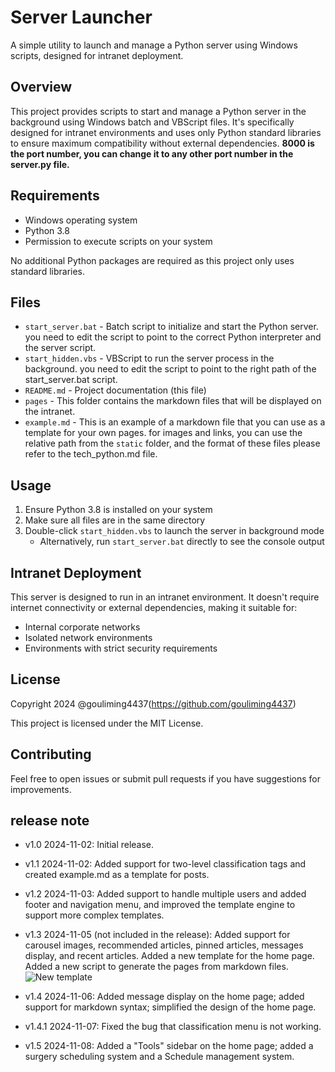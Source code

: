 # Server Launcher

A simple utility to launch and manage a Python server using Windows scripts, designed for intranet deployment.

## Overview

This project provides scripts to start and manage a Python server in the background using Windows batch and VBScript files. It's specifically designed for intranet environments and uses only Python standard libraries to ensure maximum compatibility without external dependencies. **8000 is the port number, you can change it to any other port number in the server.py file.**

## Requirements

- Windows operating system
- Python 3.8
- Permission to execute scripts on your system

No additional Python packages are required as this project only uses standard libraries.

## Files

- `start_server.bat` - Batch script to initialize and start the Python server. you need to edit the script to point to the correct Python interpreter and the server script.
- `start_hidden.vbs` - VBScript to run the server process in the background. you need to edit the script to point to the right path of the start_server.bat script.
- `README.md` - Project documentation (this file)
- `pages` - This folder contains the markdown files that will be displayed on the intranet.
- `example.md` - This is an example of a markdown file that you can use as a template for your own pages. for images and links, you can use the relative path from the `static` folder, and the format of these files please refer to the tech_python.md file.

## Usage

1. Ensure Python 3.8 is installed on your system
2. Make sure all files are in the same directory
3. Double-click `start_hidden.vbs` to launch the server in background mode
   - Alternatively, run `start_server.bat` directly to see the console output

## Intranet Deployment

This server is designed to run in an intranet environment. It doesn't require internet connectivity or external dependencies, making it suitable for:
- Internal corporate networks
- Isolated network environments
- Environments with strict security requirements

## License

Copyright 2024 @gouliming4437(https://github.com/gouliming4437)

This project is licensed under the MIT License.

## Contributing

Feel free to open issues or submit pull requests if you have suggestions for improvements.

## release note

- v1.0 2024-11-02: Initial release.

- v1.1 2024-11-02: Added support for two-level classification tags and created example.md as a template for posts.

- v1.2 2024-11-03: Added support to handle multiple users and added footer and navigation menu, and improved the template engine to support more complex templates.

- v1.3 2024-11-05 (not included in the release): Added support for carousel images, recommended articles, pinned articles, messages display, and recent articles. Added a new template for the home page. Added a new script to generate the pages from markdown files.
![New template](https://github.com/gouliming4437/omssurgeon/blob/website/website/New%20template.png)

- v1.4 2024-11-06: Added message display on the home page; added support for markdown syntax; simplified the design of the home page.

- v1.4.1 2024-11-07: Fixed the bug that classification menu is not working.

- v1.5 2024-11-08: Added a "Tools" sidebar on the home page; added a surgery scheduling system and a Schedule management system.